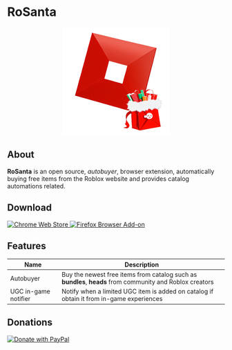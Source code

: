 # RoSanta

<div align="center">
  <img width=250 src="public/icon.png" />
</div>

## About

**RoSanta** is an open source, _autobuyer_, browser extension, automatically buying free items from the Roblox website and provides catalog automations related.

## Download

<p flot="left">
<a href="https://chromewebstore.google.com/detail/rosanta-roblox-free-catal/jihbdahgiamkbmjdohfaglmojmilhdbd"><img width=245 src="https://storage.googleapis.com/web-dev-uploads/image/WlD8wC6g8khYWPJUsQceQkhXSlv1/iNEddTyWiMfLSwFD6qGq.png" alt="Chrome Web Store" />
</a>
<a href="https://addons.mozilla.org/en-US/firefox/addon/rosanta-roblox-autobuyer/"><img width=200 src="https://blog.mozilla.org/addons/files/2020/04/get-the-addon-fx-apr-2020.svg" alt="Firefox Browser Add-on" /></a>
</p>

## Features

| Name                 | Description                                                                                              |
| -------------------- | -------------------------------------------------------------------------------------------------------- |
| Autobuyer            | Buy the newest free items from catalog such as **bundles**, **heads** from community and Roblox creators |
| UGC in-game notifier | Notify when a limited UGC item is added on catalog if obtain it from in-game experiences                 |

## Donations

<a href="https://www.paypal.com/donate/?hosted_button_id=SLTU45DK5LFSS">
<img width="252" src="https://raw.githubusercontent.com/stefan-niedermann/paypal-donate-button/master/paypal-donate-button.png" alt="Donate with PayPal" />
</a>
